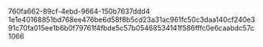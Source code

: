760fa662-89cf-4ebd-9664-150b7637ddd4
1e1e40168851bd768ee476be6d58f8b5cd23a31ac961fc50c3daa140cf240e391c70fa015ee1b6b0f79761f4fbde5c57b05468534141f586fffc0e6caabdc57c
1066
